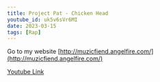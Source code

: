 ```yaml
---
title: Project Pat - Chicken Head
youtube_id: uk5v6sVr6MI
date: 2023-03-15
tags: [Rap]
---
```

Go to my website [http://muzicfiend.angelfire.com/](http://muzicfiend.angelfire.com/)  

[Youtube Link](https://www.youtube.com/watch?v=uk5v6sVr6MI)
